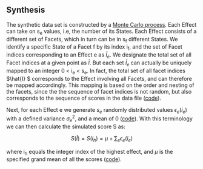 ## Synthesis ##
The synthetic data set is constructed by a [Monte Carlo process](../../workbench/GS_L/src/utilities/constructSimulation.java). Each Effect can take on s<sub>e</sub> values, i.e, the number of its States. Each Effect consists of a different set of Facets, which in turn can be in s<sub>f</sub> different States. We identify a specific State of a Facet f by its index i<sub>f</sub>, and the set of Facet indices corresponding to an Effect e as 
$\hat{I}_{e}$. We designate the total set of all Facet indices at a given point as $\hat{I}$.  But each set $\hat{I}_{e}$ can actually be uniquely mapped to an  integer 0 &lt; i<sub>e</sub> &lt; s<sub>e</sub>.  In fact, the total set of all facet indices $\hat{I} $ corresponds to the Effect involving all Facets, and can therefore be mapped accordingly. This mapping is based on the order and nesting of the facets, since the the sequence of facet indices is not random, but also corresponds to the sequence of scores in the data file ([code]()).

Next, for each Effect e we generate $s_{e}$ randomly distributed values $\epsilon_{e}(i_{e})$ with a defined variance $\sigma^{2}_{e}$, and a mean of 0 ([code]()). With this terminology we can then calculate the simulated score S as:

$$S(\hat{I}) = S(i_{h}) = \mu + \sum_{e}\epsilon_{e}(i_{e})$$

where i<sub>h</sub> equals the integer index of the highest effect, and $\mu$ is the specified grand mean of all the scores ([code]()).
